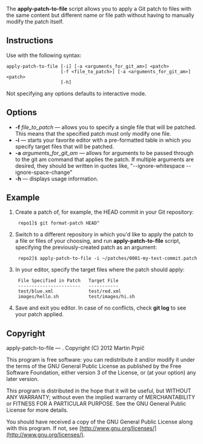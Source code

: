The **apply-patch-to-file** script allows you to apply a Git patch to files with the same content but different name or file path without having to manually modify the patch itself.

Instructions
------------

Use with the following syntax:

    apply-patch-to-file [-i] [-a <arguments_for_git_am>] <patch>
                        [-f <file_to_patch>] [-a <arguments_for_git_am>] <patch>
                        [-h]

Not specifying any options defaults to interactive mode.

Options
-------

* **-f** *file_to_patch* — allows you to specify a single file that will be patched. This means that the specified patch must only modify one file.
* **-i** — starts your favorite editor with a pre-formatted table in which you specify target files that will be patched.
* **-a** *arguments_for_git_am* — allows for arguments to be passed through to the git am command that applies the patch. If multiple arguments are desired, they should be written in quotes like, "--ignore-whitespace --ignore-space-change"
* **-h** — displays usage information.

Example
-------

1. Create a patch of, for example, the HEAD commit in your Git repository:

        repo1]$ git format-patch HEAD^

2. Switch to a different repository in which you'd like to apply the patch to a file or files of your choosing, and run **apply-patch-to-file** script, specifying the previously-created patch as an argument:

        repo2]$ apply-patch-to-file -i ~/patches/0001-my-test-commit.patch

3. In your editor, specify the target files where the patch should apply:

        File Specified in Patch   Target File
        -----------------------   -----------
        test/blue.xml             test/red.xml
        images/hello.sh           test/images/hi.sh

4. Save and exit you editor. In case of no conflicts, check **git log** to see your patch applied.

Copyright
---------

apply-patch-to-file — . Copyright (C) 2012 Martin Prpič

This program is free software: you can redistribute it and/or modify it under the terms of the GNU General Public License as published by the Free Software Foundation, either version 3 of the License, or (at your option) any later version.

This program is distributed in the hope that it will be useful, but WITHOUT ANY WARRANTY; without even the implied warranty of MERCHANTABILITY or FITNESS FOR A PARTICULAR PURPOSE. See the GNU General Public License for more details.

You should have received a copy of the GNU General Public License along with this program. If not, see [http://www.gnu.org/licenses/](http://www.gnu.org/licenses/).
